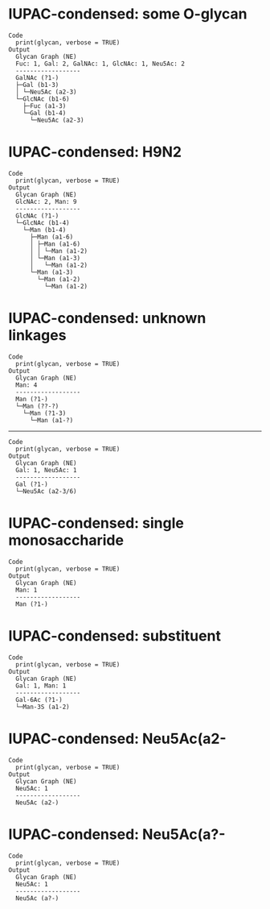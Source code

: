 # IUPAC-condensed: some O-glycan

    Code
      print(glycan, verbose = TRUE)
    Output
      Glycan Graph (NE)
      Fuc: 1, Gal: 2, GalNAc: 1, GlcNAc: 1, Neu5Ac: 2
      ------------------
      GalNAc (?1-)
      ├─Gal (b1-3)
      │ └─Neu5Ac (a2-3)
      └─GlcNAc (b1-6)
        ├─Fuc (a1-3)
        └─Gal (b1-4)
          └─Neu5Ac (a2-3)

# IUPAC-condensed: H9N2

    Code
      print(glycan, verbose = TRUE)
    Output
      Glycan Graph (NE)
      GlcNAc: 2, Man: 9
      ------------------
      GlcNAc (?1-)
      └─GlcNAc (b1-4)
        └─Man (b1-4)
          ├─Man (a1-6)
          │ ├─Man (a1-6)
          │ │ └─Man (a1-2)
          │ └─Man (a1-3)
          │   └─Man (a1-2)
          └─Man (a1-3)
            └─Man (a1-2)
              └─Man (a1-2)

# IUPAC-condensed: unknown linkages

    Code
      print(glycan, verbose = TRUE)
    Output
      Glycan Graph (NE)
      Man: 4
      ------------------
      Man (?1-)
      └─Man (??-?)
        └─Man (?1-3)
          └─Man (a1-?)

---

    Code
      print(glycan, verbose = TRUE)
    Output
      Glycan Graph (NE)
      Gal: 1, Neu5Ac: 1
      ------------------
      Gal (?1-)
      └─Neu5Ac (a2-3/6)

# IUPAC-condensed: single monosaccharide

    Code
      print(glycan, verbose = TRUE)
    Output
      Glycan Graph (NE)
      Man: 1
      ------------------
      Man (?1-)

# IUPAC-condensed: substituent

    Code
      print(glycan, verbose = TRUE)
    Output
      Glycan Graph (NE)
      Gal: 1, Man: 1
      ------------------
      Gal-6Ac (?1-)
      └─Man-3S (a1-2)

# IUPAC-condensed: Neu5Ac(a2-

    Code
      print(glycan, verbose = TRUE)
    Output
      Glycan Graph (NE)
      Neu5Ac: 1
      ------------------
      Neu5Ac (a2-)

# IUPAC-condensed: Neu5Ac(a?-

    Code
      print(glycan, verbose = TRUE)
    Output
      Glycan Graph (NE)
      Neu5Ac: 1
      ------------------
      Neu5Ac (a?-)

